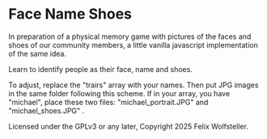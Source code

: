 # Face Name Shoes

In preparation of a physical memory game with pictures of the faces and shoes of our community members, a little vanilla javascript implementation of the same idea.

Learn to identify people as their face, name and shoes.

To adjust, replace the "trairs" array with your names.
Then put JPG images in the same folder following this scheme.
If in your array, you have "michael", place these two files:
"michael_portrait.JPG" and "michael_shoes.JPG" .

Licensed under the GPLv3 or any later, Copyright 2025 Felix Wolfsteller.
